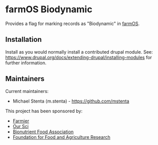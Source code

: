 # farmOS Biodynamic

Provides a flag for marking records as "Biodynamic" in
[farmOS](https://farmOS.org).

## Installation

Install as you would normally install a contributed drupal module. See:
https://www.drupal.org/docs/extending-drupal/installing-modules for further
information.

## Maintainers

Current maintainers:
* Michael Stenta (m.stenta) - https://github.com/mstenta

This project has been sponsored by:
* [Farmier](https://farmier.com)
* [Our Sci](https://www.our-sci.net/)
* [Bionutrient Food Association](https://www.bionutrient.org/)
* [Foundation for Food and Agriculture Research](https://foundationfar.org/)
